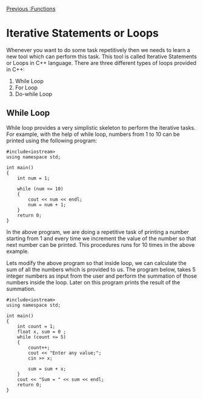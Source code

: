 [Previous :Functions](/4.%20Functions.md)

# Iterative Statements or Loops
Whenever you want to do some task repetitively then we needs to learn a new tool which can perform this task. This tool is called Iterative Statements or Loops in C++ language. 
There are three different types of loops provided in C++:

1. While Loop
2. For Loop
3. Do-while Loop


## While Loop

While loop provides a very simplistic skeleton to perform the iterative tasks. For example, with the help of while loop, numbers from 1 to 10 can be printed using the following program:

```
#include<iostream>
using namespace std;

int main()
{
	int num = 1;

	while (num <= 10)
	{
		cout << num << endl;
		num = num + 1;
	}
	return 0;
}
```

In the above program, we are doing a repetitive task of printing a number starting from 1 and every time we increment the value of the number so that next number can be printed. This procedures runs for 10 times in the above example.

Lets modify the above program so that inside loop, we can calculate the sum of all the numbers which is provided to us. 
The program below, takes 5 integer numbers as input from the user and perform the summation of those numbers inside the loop. Later on this program prints the result of the summation.

```
#include<iostream>
using namespace std;

int main()
{
	int count = 1;
	float x, sum = 0 ;
	while (count <= 5)
	{
		count++;
		cout << "Enter any value;";
		cin >> x;

		sum = sum + x;
	}
	cout << "Sum = " << sum << endl;
	return 0;
}
```






